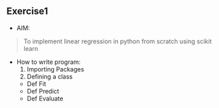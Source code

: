 ## Exercise1
* AIM:
> To implement linear regression in python from scratch using scikit learn
* How to write program:
  1. Importing Packages
  2. Defining a class
    * Def Fit
    * Def Predict
    * Def Evaluate
